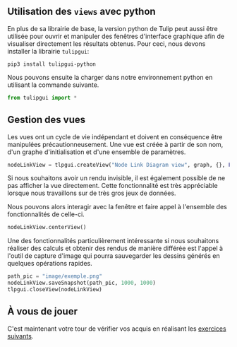 ## Utilisation des `views` avec python

En plus de sa librairie de base, la version python de Tulip peut aussi être utilisée pour ouvrir et manipuler des fenêtres d'interface graphique afin de visualiser directement les résultats obtenus. Pour ceci, nous devons installer la librairie `tulipgui`:

```
pip3 install tulipgui-python
```

Nous pouvons ensuite la charger dans notre environnement python en utilisant la commande suivante.

```python
from tulipgui import *
```

## Gestion des vues

Les vues ont un cycle de vie indépendant et doivent en conséquence être manipulées précautionneusement. Une vue est créée à partir de son nom, d'un graphe d'initialisation et d'une ensemble de paramètres.

```python
nodeLinkView = tlpgui.createView("Node Link Diagram view", graph, {}, False)
```

Si nous souhaitons avoir un rendu invisible, il est également possible de ne pas afficher la vue directement. Cette fonctionnalité est très appréciable lorsque nous travaillons sur de très gros jeux de données.

Nous pouvons alors interagir avec la fenêtre et faire appel à l'ensemble des fonctionnalités de celle-ci.

```python
nodeLinkView.centerView()
```

Une des fonctionnalités particulièrement intéressante si nous souhaitons réaliser des calculs et obtenir des rendus de manière différée est l'appel à l'outil de capture d'image qui pourra sauvegarder les dessins générés en quelques opérations rapides.

```python
path_pic = "image/exemple.png"
nodeLinkView.saveSnapshot(path_pic, 1000, 1000)
tlpgui.closeView(nodeLinkView)
```


## À vous de jouer

C'est maintenant votre tour de vérifier vos acquis en réalisant les [exercices suivants](./6_exercice.md).

